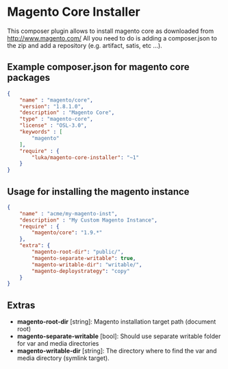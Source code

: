 # Magento Core Installer

This composer plugin allows to install magento core as downloaded from http://www.magento.com/
All you need to do is adding a composer.json to the zip and add a repository (e.g. artifact, satis, etc ...).

## Example composer.json for magento core packages

```json
{
    "name" : "magento/core",
    "version": "1.8.1.0",
    "description" : "Magento Core",
    "type" : "magento-core",
    "license" : "OSL-3.0",
    "keywords" : [
        "magento"
    ],
    "require" : {
        "luka/magento-core-installer": "~1"
    }
}
```

## Usage for installing the magento instance

```json
{
    "name" : "acme/my-magento-inst",
    "description" : "My Custom Magento Instance",
    "require" : {
        "magento/core": "1.9.*"
    },
    "extra": {
        "magento-root-dir": "public/",
        "magento-separate-writable": true,
        "magento-writable-dir": "writable/",
        "magento-deploystrategy": "copy"
    }
}
```

## Extras

* **magento-root-dir** [string]: Magento installation target path (document root)
* **magento-separate-writable** [bool]: Should use separate writable folder for var and media directories
* **magento-writable-dir** [string]: The directory where to find the var and media directory (symlink target).

